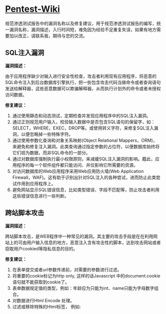 # [Pentest-Wiki](https://github.com/Echocipher/Pentest-Wiki/edit/master/README.md)

规范渗透测试报告中的漏洞名称以及修复建议，用于规范渗透测试报告的编写，统一漏洞名称，漏洞描述，入行时间短，难免因为经验不足重复失误，如果有地方需要加以改正，请联系我，期待与您的交流。

## SQL注入漏洞

**漏洞描述：**

由于应用程序缺少对输入进行安全性检查，攻击者利用现有应用程序，将恶意的SQL命令注入到后台数据库引擎执行，把一些包含攻击代码当做命令或者查询语句发送给解释器，这些恶意数据可以欺骗解释器，从而执行计划外的命令或者未授权访问数据。

**修复建议：**

1. 通过使用静态和动态测试，定期检查并发现应用程序中的SQL注入漏洞。
2. 通过正则规范用户输入，校验输入数据中是否包含SQL语句的保留字，如：SELECT，WHERE，EXEC，DROP等。或使用转义字符，来修复SQL注入漏洞，以便忽略掉一些特殊字符。
3. 通过使用参数化查询和对象关系映射(Object Relational Mappers，ORM)，来避免和修复注入漏洞。此类查询通过指定参数的占位符，以便数据库始终将它们视为数据，而非SQL命令的一部分。
4. 通过对数据库强制执行最小权限原则，来减缓SQL注入漏洞的影响。籍此，应用程序的每一个软件组件都只能访问、并仅影响它所需要的资源。
5. 对访问数据库的Web应用程序采用Web应用防火墙(Web Application Firewall，WAF)。这有助于识别出针对SQL注入的各种尝试，进而防止此类尝试作用到应用程序上。
6. 避免网站显示SQL错误信息，比如类型错误、字段不匹配等，防止攻击者利用这些错误信息进行一些判断。

## 跨站脚本攻击

**漏洞描述：**

跨站脚本攻击，是WEB程序中一种常见的漏洞。其主要的攻击手段是在在利用网站上的可由用户输入信息的地方，恶意注入含有攻击性的脚本，达到攻击网站或者窃取用户cookied等隐私信息的目的。

**修复建议：**

1. 在表单提交或者url参数传递前，对需要的参数进行过滤。
2. 将重要的cookie标记为http only, 这样的话Javascript 中的document.cookie语句就不能获取到cookie了。
3. 表单数据规定值的类型，例如：年龄应为只能为int、name只能为字母数字组合。
4. 对数据进行Html Encode 处理。
5. 过滤或移除特殊的Html标签， 例如: <script>, <iframe> , &lt; for <, &gt; for >, &quot for。
6. 过滤JavaScript 事件的标签。例如 "onclick=", "onfocus" 等等。

## 弱口令
### 系统弱口令

**漏洞描述：**

弱口令漏洞指系统口令的长度太短或者复杂度不够，如仅包含数字或字母等，弱口令容易被破解，一旦被攻击者获取，可用来直接登录系统，读取甚至修改网站代码。

**修复建议：**

1. 修改口令，增加口令复杂度，如包含大小写字母、数字和特殊字符等。
2. 修改默认口令，避免默认口令被猜解。
3. 指定健壮的口令策略，比如指定每隔30天修改一次密码，密码不得与历史密码相同。
### 数据库弱口令

**漏洞描述：**

数据库弱口令漏洞指数据库管理员账号对应密码的长度太短或者复杂度不够，仅包含数字，或仅包含字母等，弱口令容易被破解，一旦被攻击者获取，可用来直接登录数据库系统，读取甚至修改服务器上的文件，或者导致服务器沦陷。

**修复建议：**

1. 修改口令，增加口令复杂度，如包含大小写字母、数字和特殊字符等。
2. 修改默认口令，避免默认口令被猜解。
3. 指定健壮的口令策略，比如指定每隔30天修改一次密码，密码不得与历史密码相同。
### SSH登录弱口令

**漏洞描述：**

SSH 弱口令漏洞指 Linux 系统口令的长度太短或者复杂度不够，如仅包含数字，或仅包含字母等，弱口令容易被破解。攻击者可以利用弱口令直接登录SSH服务器，读取甚至修改网站代码，或者导致服务器沦陷。

**修复建议：**

1. 修改口令，增加口令复杂度，如包含大小写字母、数字和特殊字符等。
2. 修改默认口令，避免默认口令被猜解。
3. 指定健壮的口令策略，比如指定每隔30天修改一次密码，密码不得与历史密码相同。
## 暴力破解

**漏洞描述：**

暴力破解攻击是指攻击者通过系统地组合并尝试所有的可能性以破解用户的用户名、密码等敏感信息。攻击者往往借助自动化脚本工具来发动暴力破解攻击，理论上，只要拥有性能足够强的计算机和足够长的时间，大多密码均可以被破解出来。

**修复建议：**

1. 制定密码复杂度策略，并进行服务加固。密码的长度要大于 8 位，且最好大于 20 位；密码应由数字、大小写字母和特殊符号混合组成；密码的最长有效期为 90 天。
2. 增加验证码机制，每次验证加入Token参数，保证验证码复杂度，防止被自动化识别。
3. 配置好网络访问控制。严格限制将高危服务管理端口直接发布到互联网；建议您使用 VPN 和堡垒机的方式集中管理和审计。
4. 提高内部全员安全意识，禁止借用或共享使用账号。
## 任意文件上传

**漏洞描述：**

由于代码作者没有对访客提交的数据进行检验或者过滤不严，可以直接提交修改过的数据绕过扩展名的检验，导致攻击者通过上传木马文件，直接得到WEBSHELL，可以读取修改服务器上的文件，或者导致服务器沦陷。

**修复建议：**

1. 对上传的文件，返回数据包时隐藏上传文件的路径
2. 对文件格式限制，只允许某些格式上传。
3. 对文件格式进行校验，前端跟服务器都要进行校验（前端校验扩展名，服务器校验扩展名、Content_Type等），进行MIME文件类型安全检测，上传的文件大小限制。
4. 将上传目录防止到项目工程目录之外，当做静态资源文件路径，并且对文件的权限进行设定，禁止文件下的执行权限。
## 任意文件下载

**漏洞描述：**

由于未对用户查看或下载的文件做限制，恶意用户就能够查看或下载任意的文件，可以是源代码文件、敏感文件等、如脚本代码、服务及系统配置文件等，攻击者可用得到的代码进一步代码审计，得到更多可利用漏洞。

**修复建议：**

1. 过滤.(点)，使用户在url中不能回溯上级目录。
2. 正则严格判断用户输入参数的格式，限定用户访问范围。
3. 将下载区独立出来，放在项目路径外，给每个下载资源固定的URL，而不是所有的下载资源都是统一的URL。
## 任意文件读取

**漏洞描述：**

通过提交专门设计的输入，攻击者就可以在被访问的文件系统中读取或写入任意内容，往往能够使攻击者从服务器上获取敏感信息文件。

**修复建议**

1. 过滤点(.)使用户在url中不能回溯上级目录。
2. 正则严格判断用户输入参数的格式，限定用户可访问范围。

## 任意文件包含

**漏洞描述：**

通过引入文件时，引用的文件名，用户可控，由于传入的文件名没有经过合理的校验，或者检验被绕过，从而操作了预想之外的文件，就可能导致意外的文件泄露甚至恶意的代码注入。

**修复建议：**

1. php中可以使用open_basedir配置限制访问权限在指定区域。
2. 过滤 . (点) / (斜杠) \ (反斜杠)。
3. 禁止服务器远程文件包含。
## 远程命令执行漏洞

**漏洞描述：**

远程命令执行漏洞，用户通过浏览器提交执行命令，由于服务器端没有针对执行函数做过滤，导致在没有指定绝对路径的情况下就执行命令，可能会允许攻击者通过改变 $PATH 或程序执行环境的其他方面来执行一个恶意构造的代码。

**修复建议：**

1. 建议假定所有输入都是可疑的，尝试对所有输入提交可能执行命令的构造语句进行严格的检查或者控制外部输入，系统命令执行函数的参数不允许外部传递。
2. 不仅要验证数据的类型，还要验证其格式、长度、范围和内容。
3. 不要仅仅在客户端做数据的验证与过滤，关键的过滤步骤在服务端进行。
4. 对输出的数据也要检查，数据库里的值有可能会在一个大网站的多处都有输出，即使在输入做了编码等操作，在各处的输出点时也要进行安全检查。
5. 在发布应用程序之前测试所有已知的威胁。

## 未授权访问

### Redis未授权访问

**漏洞描述：**

Redis因配置不当可以未授权访问。攻击者无需认证访问到内部数据，可导致敏感信息泄露，也可以恶意执行flushall来清空所有数据。如果Redis以root身份运行，可以给root账户写入SSH公钥文件，直接通过SSH登录受害服务器，攻击者还可以写入WEBSHELL，或者通过计划任务反弹服务器shell。

**修复建议：**

1. 配置redis.conf，默认只对本地开放。
2. 添加登陆密码，进行身份验证。
3. 在需要对外开放的时候修改默认端口。
4. 配合iptables限制开放。
### Jenkins未授权访问

**漏洞描述：**

默认情况下Jenkins面板中用户可以选择执行脚本界面来操作一些系统层命令，攻击者可通过未授权访问漏洞或者暴力破解用户密码等进脚本执行界面从而获取服务器权限，可导致服务器沦陷，或写入WEBSHELL。

**修复建议：**

1. 禁止把Jenkins直接暴露在公网。
2. 添加认证，设置强密码复杂度及设置账号锁定机制。
### MongoDB未授权访问

**漏洞描述：**

开启MongoDB服务时不添加任何参数时,默认是没有权限验证的,而且可以远程访问数据库，登录的用户可以通过默认端口无需密码对数据库进行增、删、改、查等任意高危操作。

**修复建议：**

1. 为MongoDB添加认证。
2. 禁用HTTP和REST端口。
3. 限制绑定IP。
### ZooKeeper未授权访问

**漏洞描述：**

Zookeeper的默认开放端口是2181。Zookeeper安装部署之后默认情况下不需要任何身份验证，造成攻击者可以远程利用Zookeeper，通过服务器收集敏感信息或者在Zookeeper集群内进行破坏（比如：kill命令）。攻击者能够执行所有只允许由管理员运行的命令。

**修复建议：**

1. 禁止把Zookeeper直接暴露在公网。
2. 添加访问控制，根据情况选择对应方式（认证用户，用户名密码）。
3. 绑定指定IP访问。
### Elasticsearch未授权访问

**漏洞描述：**

Elasticsearch是一款java编写的企业级搜索服务。越来越多的公司使用ELK作为日志分析，启动此服务默认会开放9200端口，可被非法操作数据。

**修复建议：**

1. 防火墙上设置禁止外网访问9200端口。
2. 使用Nginx搭建反向代理，通过配置Nginx实现对Elasticsearch的认证。
3. 限制IP访问，绑定固定IP。
4. 在config/elasticsearch.yml中为9200端口设置认证。
### Memcache未授权访问

**漏洞描述：**

Memcached是一套常用的key-value缓存系统，由于它本身没有权限控制模块，所以对公网开放的Memcache服务很容易被攻击者扫描发现，攻击者通过命令交互可直接读取Memcached中的敏感信息。

**修复建议：**

1. 设置memchached只允许本地访问。
2. 禁止外网访问Memcached 11211端口。
3. 编译时加上–enable-sasl，启用SASL认证。

### Hadoop未授权访问

**漏洞描述：**

由于服务器直接在开放了Hadoop机器HDFS的50070 web端口及部分默认服务端口，黑客可以通过命令行操作多个目录下的数据，如进行删除，下载，目录浏览甚至命令执行等操作，产生极大的危害。

**修复建议：**

1. 如无必要，关闭Hadoop Web管理页面。
2. 开启身份验证，防止未经授权用户访问。
3. 设置“安全组”访问控制策略，将Hadoop默认开放的多个端口对公网全部禁止或限制可信任的IP地址才能访问包括50070以及WebUI等相关端口。
### Docker未授权访问

漏洞描述：

Docker Remote API是一个取代远程命令行界面（rcli）的REST API。通过 docker client 或者 http 直接请求就可以访问这个 API，通过这个接口，攻击者可以新建 container，删除已有 container，甚至是获取宿主机的 shell。

修复建议：

1. 在不必需的情况下，不要启用docker的remote api服务，如果必须使用的话，设置ACL，仅允许信任的来源IP连接，设置TLS认证。
2. 客户端连接时需要设置以下环境变量export DOCKER_TLS_VERIFY=1
> export DOCKER_CERT_PATH=~/.docker
export DOCKER_HOST=tcp://10.10.10.10:2375
export DOCKER_API_VERSION=1.12
3. 在 docker api 服务器前面加一个代理，例如 nginx，设置 401 认证

## 权限提升

**漏洞描述：**

权限提升是指利用系统中的安全漏洞或是别的方法使得自己突破了原来的限制，能够非法访问对方目录甚至是使得自己能够向管理员那样来获取整个系统控制，简称提权。

**修复建议：**

1. 定期进行固件、中间件的升级。
2. 不要给员工设置工作之外的权限。
3. 对文件格式限制，只允许某些格式上传。
## 越权漏洞

**漏洞描述：**

越权漏洞是比较常见的漏洞类型，越权漏洞可以理解为，一个正常的用户A通常只能够对自己的一些信息进行增删改查，但是由于程序员的一时疏忽，对信息进行增删改查的时候没有进行一个判断，判断所需要操作的信息是否属于对应的用户，可以导致用户A可以操作其他人的信息。​

**修复建议：**

1. 服务器端使用的是http服务而不是https，实际上还是可以在用户注册时通过抓包工具获取token来进行恶意操作，但加了权限认证之后黑客只能通过构造请求来对token对应的用户进行恶意操作。
2. 日常开发中要多留意业务逻辑可能出现的漏洞和水平权限漏洞或者其它未发现的漏洞。

## 逻辑漏洞

**漏洞描述：**

逻辑错误漏洞是指由于程序逻辑不严或逻辑太复杂，导致一些逻辑分支不能够正常处理或处理错误。

**修复建议：**

1. 在输入接口设置验证。
2. 注册界面的接口不要返回太多敏感信息，以防遭到黑客制作枚举字典。
3. 验证码请不要以短数字来甚至，最好是以字母加数字进行组合，并且验证码需要设定时间期限。
## 明文传输漏洞

**漏洞描述：**

http明文传输协议，导致管理员admin密码泄露，同时该系统登录失败处理功能存在安全问题，登录失败提示admin用户存在且密码错误信息，由于系统未应采用口令、密码技术、生物技术等两种或两种以上组合的鉴别技术对用户进行身份鉴别，导致可暴力破解，成功爆破出密码，一直攻击者成功破解或者截获密码，管理员可任意重置用户密码，导致系统数据泄露。

**修复建议：**

1. 建议应用系统增加除用户名/口令以外的身份鉴别技术，如密码/令牌、生物鉴别方式等，实现双因子身份鉴别，增强身份鉴别的安全力度。
2. 建议采用密码技术确保重要数据在传输过程中的保密性。